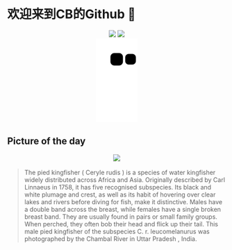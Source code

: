 
# 欢迎来到CB的Github 👋

<div align="center">
  <img height="137px" src="https://github-readme-stats.vercel.app/api?username=SuperCB&show_icons=true&theme=radical" />
  <img height="137px" src="https://github-readme-stats.vercel.app/api/top-langs/?username=SuperCB&hide_title=true&hide_border=true&layout=compact&langs_count=6&text_color=000&icon_color=fff" />
</div>


<div align="center">
    <img src="./contribution-snake/github-contribution-grid-snake.svg" />
</div>



## Picture of the day
<div align="center">
  <img width=400px src="https://upload.wikimedia.org/wikipedia/commons/thumb/c/c8/Pied_kingfisher_%28Ceryle_rudis_leucomelanurus%29_male.jpg/525px-Pied_kingfisher_%28Ceryle_rudis_leucomelanurus%29_male.jpg" />
</div>

>The  pied kingfisher  ( Ceryle rudis ) is a species of  water kingfisher  widely distributed across Africa and Asia. Originally described by  Carl Linnaeus  in 1758, it has five recognised subspecies. Its black and white plumage and crest, as well as its habit of hovering over clear lakes and rivers before diving for fish, make it distinctive. Males have a double band across the breast, while females have a single broken breast band. They are usually found in pairs or small family groups. When perched, they often bob their head and flick up their tail. This male pied kingfisher of the subspecies  C. r. leucomelanurus  was photographed by the  Chambal River  in  Uttar Pradesh , India.



